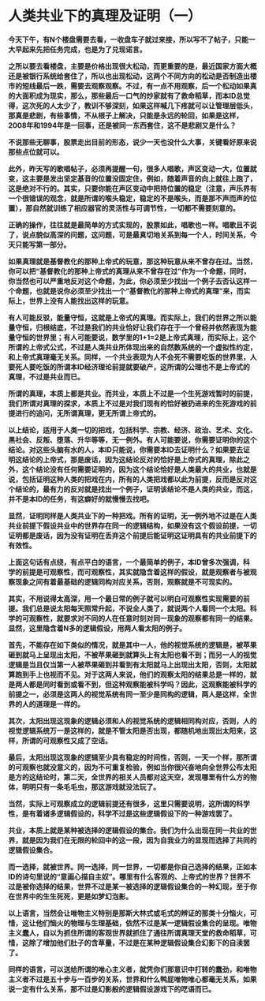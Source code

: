 人类共业下的真理及证明（一）
====



**今天下午，有N个楼盘需要去看，一收盘车子就过来接，所以写不了帖子，只能一大早起来先把任务完成，也是为了兑现诺言。**

**之所以要去看楼盘，主要是价格出现很大松动，而更重要的是，最近国家方面大概还是被银行系统给套住了，所以也出现松动，这两个不同方向的松动是否制造出楼市的短线最后一跌，需要去观察观察。不过，有一点不用观察，后一个松动如果真的大面积成为现实，那么，那些最后一口气的炒家就有了救命稻草，而本ID总觉得，这次死的人太少了，教训不够深刻，如果这样喊几下疼就可以让管理层低头，那真是悲剧，有些事情，不从根子上解决，只能是永远的轮回，如果是这样，2008年和1994年是一回事，还是被同一东西套住，这不是悲剧又是什么？**

**不说那些无聊事，股票走出目前的形态，说少一天也没什么大事，关键看好原来说那些点位就可以。**

**此外，昨天写的歌唱帖子，必须再提醒一句，很多人唱歌，声区变动一大，位置就变，这主要是发出坚定基音的位置没固定住，例如，随着声音的向上就往上跑了，这是绝对不行的。其实，只要你能在声区变动中把持位置的稳定（注意，声乐界有一个很错误的观念，就是所谓的喉头稳定，稳定的不是喉头，而是那不声而声的位置），那自然就训练了相应器官的灵活性与可调节性，一切都不需要刻意的。**

**正确的操作，往往就是最简单的方式实现的，股票如此，唱歌也一样。唱歌且不说了，说点貌似高深的问题，这问题，可是最真切地关系到每一个人，时间关系，今天只能写第一部分。**

**如果真理就是基督教化的那种上帝式的玩意，那这种玩意从来不曾存在过。当然，你可以把“基督教化的那种上帝式的真理从来不曾存在过”作为一个命题，同时，你当然也可以严重地反对这个命题，为此，你必须至少找出一个例子去否认这样一个命题，也就是说你必须至少找出一个“基督教化的那种上帝式的真理”来，而实际上，世界上没有人能找出这样的玩意。**

**有人可能反驳，能量守恒，这就是上帝式的真理。而实际上，我们的世界之所以能量守恒，归根结底，不过是我们的共业恰好让我们存在于一个曾经并依然表现为能量守恒的世界里；有人可能要说，数学里的1+1=2是上帝式真理，而实际上，这个所谓的上帝式公式，不过是人类共业所体现出来的自然数系统的一个虚拟性约定，和上帝式真理毫无关系。同样，一个共业表现为人不会死不需要吃饭的世界里，人要死人要吃饭的所谓本ID经济理论前提就要破产，这所谓的公理也不是上帝式的真理，不过是共业而已。**

**所谓的真理，本质上都是共业。而共业，本质上不过是一个生死游戏暂时的前提，我们所谓对真理的探求，本质上不过是对我们现有的恰好被扔进来的生死游戏的前提进行的追问，无所谓真理，更无所谓上帝式的。**

**以上结论，适用于人类一切的把戏，包括科学、宗教、经济、政治、艺术、文化、黑社会、反叛、堕落、升华等等，无一例外。有人可能要说，你需要证明你的这个结论。对这些头脑有水的人，本ID只能说，你需要本ID去证明什么？如果要去证明这结论的上帝式，那是废话，因为这结论反对的恰好是上帝式的真理，除此之外，这个结论没有任何需要证明的，因为这个结论恰好是人类最大的共业，也就是说，包括证明这种人类的把戏在内，所有的人类把戏都以此为前提，反而是反对这个结论的，最有力的反对就是找出一个例子，证明该结论不是人类的共业，而这，并不是本ID的任务，有这癖好的就慢慢去找吧。**

**显然，证明同样是人类共业下的一种把戏。所有的证明，无一例外地不过是在人类共业前提下假设共业中的世界存在同一的逻辑结构，如果没有这个假设前提，一切证明都是废话，因为没有证明在丢弃这个前提后能证明这证明具有的共业前提下的有效性。**

**上面这句话有点绕，有点平白的语言，一个最简单的例子，本ID曾多次强调，科学的前提是可观察性，而可观察性，其实就隐含着这样的假设，就是观察者与被观察现象之间有着最基础的逻辑同构对应关系，否则，观察就是不可现实的。**

**其实，不用说得太高深，用一个最日常的例子就可以明白可观察性实现需要的前提。我们总是说太阳每天照常升起，不说全人类了，就说两个人看同一个太阳。科学的可观察性，就要求对不同的人在任意时刻对同一现象的观察都有同一的结果。显然，这里隐含着N多的逻辑假设，用两人看太阳的例子。**

**首先，不能存在如下类似的情况，就是其中一人，他的视觉系统的逻辑是，被苹果砸到就马上呈现出太阳，不被苹果砸到就算头上有太阳也看不到；而另一人的视觉逻辑是当且仅当第一人被苹果砸到并看到有太阳就马上出现出太阳，否则，太阳就算跑到手上也视而不见。对于这两人来说，他们的观察太阳的结果总是一样的，就是两人都是同时看到或看不到，但这种观察能被科学吗？因此，这观察能被科学的前提之一，必须是这两人的视觉系统有同一至少是同构的逻辑，两人是这样，全世界的人的道理是一样的。**

**其次，太阳出现这现象的逻辑必须和人的视觉系统的逻辑相同构对应，否则，人的视觉逻辑系统万一是这样的，就是不管太阳是否出现，都随机地出现出太阳来，这样，所谓的可观察性又成了空话。**

**最后，太阳出现这现象的逻辑至少具有稳定的时间性，否则，一天一个样，那所谓的可观察也就没意义的，因为不可重复检验，例如当你很兴奋地向全世界公布太阳是方的这结论时，第二天，全世界的相关人员都对这天空，发现哪里有什么方的物体，明明只有一条毛毛虫，那这游戏就没法玩了。**

**当然，实际上可观察成立的逻辑前提还有很多，这里只需要说明，这所谓的科学性，是有着诸多逻辑假设的，科学不过是这些逻辑假设下的一种游戏罢了。**

**共业，本质上就是某种被选择的逻辑假设的集合。我们为什么出现在同一共业的世界，就是因为我们在无限的轮回中的这一段，因为自我业力的显现而选择了共同的逻辑假设集合。**

**而一选择，就被世界。同一选择，同一世界，一切都是你自己选择的结果，正如本ID的诗句里说的“意画心描自主奴”。哪里有什么客观的、上帝式的世界？世界不过是被你选择的结果，世界不过是某一被选择的逻辑假设集合的一种幻现，至于你在世界中的生生死死，更是如梦幻泡影。**

**以上语言，当然会让唯物主义特别是那斯大林式或毛式的辨证的那类十分恼火，可惜，这让他们恼火的物理与生理基础，依然不过是某一逻辑假设集合的呈现。唯物主义蠢人，自以为抓住所谓的客观世界就抓住了通往所谓真理天堂的救命稻草，可惜，这除了增加他们肚子的含草量，不过是在某种逻辑假设集合幻影下的自渎罢了。**

**同样的语言，可以送给所谓的唯心主义者，就凭你们那意识中打转的蠢劲，和唯物主义者不过是五十步与一百步的关系，世界和什么鸭屁唯物唯心都毫无关系，如果说一定有什么关系，那不过是幻影般的逻辑假设游戏下的呓语而已。**
